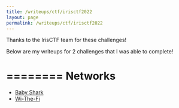 ```yaml
---
title: /writeups/ctf/irisctf2022
layout: page
permalink: /writeups/ctf/irisctf2022
---
```


Thanks to the IrisCTF team for these challenges!

Below are my writeups for 2 challenges that I was able to complete!


========
Networks
========

* [Baby Shark](/writeups/ctf/irisctf2022/babyshark)
* [Wi-The-Fi](/writeups/ctf/irisctf2022/wi-the-fi)
